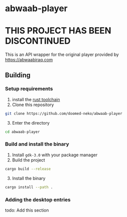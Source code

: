 # abwaab-player

# THIS PROJECT HAS BEEN DISCONTINUED

This is an API wrapper for the original player provided by <https://abwaabiraq.com>

## Building

### Setup requirements

1. install the [rust toolchain](https://rustup.rs)
2. Clone this repository

```bash
git clone https://github.com/doomed-neko/abwaab-player
```

3. Enter the directory

```bash
cd abwaab-player
```

### Build and install the binary

1. Install `gdk-3.0` with your package manager
2. Build the project

```bash
cargo build --release
```

3. Install the binary

```bash
cargo install --path .
```

### Adding the desktop entries

todo: Add this section
